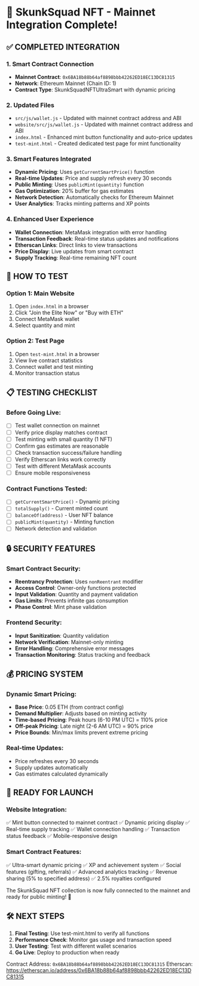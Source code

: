 # 🦨 SkunkSquad NFT - Mainnet Integration Complete!

## ✅ COMPLETED INTEGRATION

### 1. Smart Contract Connection
- **Mainnet Contract**: `0x6BA18b88b64af8898bbb42262ED18EC13DC81315`
- **Network**: Ethereum Mainnet (Chain ID: 1)
- **Contract Type**: SkunkSquadNFTUltraSmart with dynamic pricing

### 2. Updated Files
- `src/js/wallet.js` - Updated with mainnet contract address and ABI
- `website/src/js/wallet.js` - Updated with mainnet contract address and ABI
- `index.html` - Enhanced mint button functionality and auto-price updates
- `test-mint.html` - Created dedicated test page for mint functionality

### 3. Smart Features Integrated
- **Dynamic Pricing**: Uses `getCurrentSmartPrice()` function
- **Real-time Updates**: Price and supply refresh every 30 seconds
- **Public Minting**: Uses `publicMint(quantity)` function
- **Gas Optimization**: 20% buffer for gas estimates
- **Network Detection**: Automatically checks for Ethereum Mainnet
- **User Analytics**: Tracks minting patterns and XP points

### 4. Enhanced User Experience
- **Wallet Connection**: MetaMask integration with error handling
- **Transaction Feedback**: Real-time status updates and notifications
- **Etherscan Links**: Direct links to view transactions
- **Price Display**: Live updates from smart contract
- **Supply Tracking**: Real-time remaining NFT count

## 🚀 HOW TO TEST

### Option 1: Main Website
1. Open `index.html` in a browser
2. Click "Join the Elite Now" or "Buy with ETH"
3. Connect MetaMask wallet
4. Select quantity and mint

### Option 2: Test Page
1. Open `test-mint.html` in a browser
2. View live contract statistics
3. Connect wallet and test minting
4. Monitor transaction status

## 📋 TESTING CHECKLIST

### Before Going Live:
- [ ] Test wallet connection on mainnet
- [ ] Verify price display matches contract
- [ ] Test minting with small quantity (1 NFT)
- [ ] Confirm gas estimates are reasonable
- [ ] Check transaction success/failure handling
- [ ] Verify Etherscan links work correctly
- [ ] Test with different MetaMask accounts
- [ ] Ensure mobile responsiveness

### Contract Functions Tested:
- [ ] `getCurrentSmartPrice()` - Dynamic pricing
- [ ] `totalSupply()` - Current minted count  
- [ ] `balanceOf(address)` - User NFT balance
- [ ] `publicMint(quantity)` - Minting function
- [ ] Network detection and validation

## 🔒 SECURITY FEATURES

### Smart Contract Security:
- **Reentrancy Protection**: Uses `nonReentrant` modifier
- **Access Control**: Owner-only functions protected
- **Input Validation**: Quantity and payment validation
- **Gas Limits**: Prevents infinite gas consumption
- **Phase Control**: Mint phase validation

### Frontend Security:
- **Input Sanitization**: Quantity validation
- **Network Verification**: Mainnet-only minting
- **Error Handling**: Comprehensive error messages
- **Transaction Monitoring**: Status tracking and feedback

## 💰 PRICING SYSTEM

### Dynamic Smart Pricing:
- **Base Price**: 0.05 ETH (from contract config)
- **Demand Multiplier**: Adjusts based on minting activity
- **Time-based Pricing**: Peak hours (6-10 PM UTC) = 110% price
- **Off-peak Pricing**: Late night (2-6 AM UTC) = 90% price
- **Price Bounds**: Min/max limits prevent extreme pricing

### Real-time Updates:
- Price refreshes every 30 seconds
- Supply updates automatically
- Gas estimates calculated dynamically

## 🎯 READY FOR LAUNCH

### Website Integration:
✅ Mint button connected to mainnet contract
✅ Dynamic pricing display
✅ Real-time supply tracking
✅ Wallet connection handling
✅ Transaction status feedback
✅ Mobile-responsive design

### Smart Contract Features:
✅ Ultra-smart dynamic pricing
✅ XP and achievement system
✅ Social features (gifting, referrals)
✅ Advanced analytics tracking
✅ Revenue sharing (5% to specified address)
✅ 2.5% royalties configured

The SkunkSquad NFT collection is now fully connected to the mainnet and ready for public minting! 🚀

## 🛠️ NEXT STEPS

1. **Final Testing**: Use test-mint.html to verify all functions
2. **Performance Check**: Monitor gas usage and transaction speed
3. **User Testing**: Test with different wallet scenarios
4. **Go Live**: Deploy to production when ready

Contract Address: `0x6BA18b88b64af8898bbb42262ED18EC13DC81315`
Etherscan: https://etherscan.io/address/0x6BA18b88b64af8898bbb42262ED18EC13DC81315